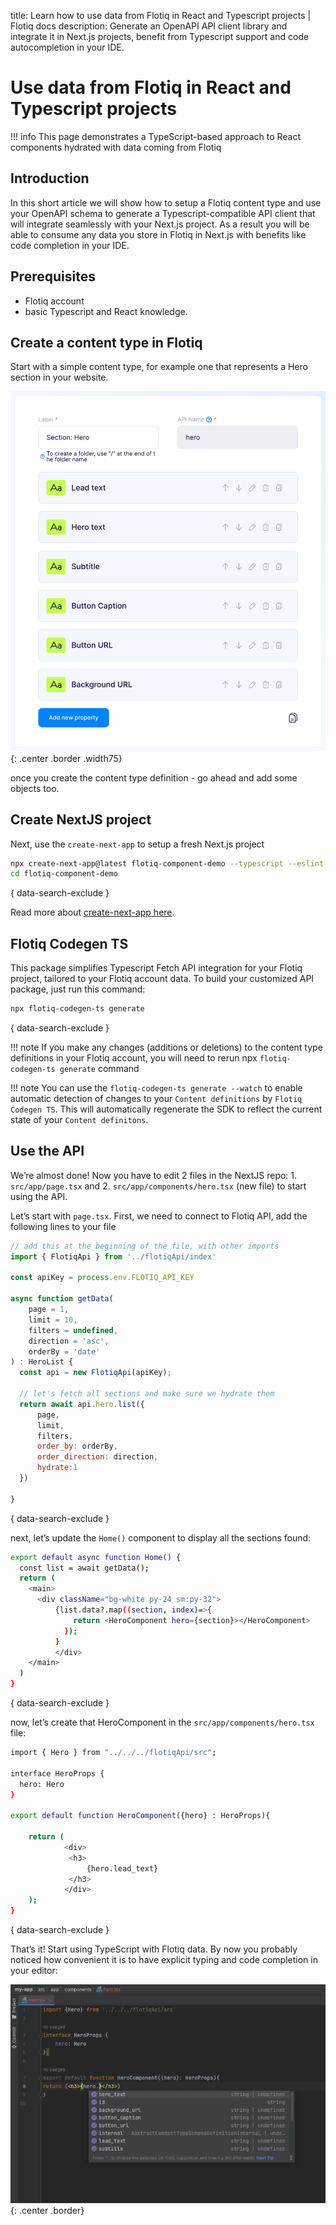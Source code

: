 title: Learn how to use data from Flotiq in React and Typescript projects | Flotiq docs
description: Generate an OpenAPI API client library and integrate it in Next.js projects, benefit from Typescript support and code autocompletion in your IDE.

# Use data from Flotiq in React and Typescript projects


!!! info
    This page demonstrates a TypeScript-based approach to React components hydrated with data coming from Flotiq


## Introduction

In this short article we will show how to setup a Flotiq content type and use your OpenAPI schema to generate a Typescript-compatible API client that will integrate seamlessly with your Next.js project. As a result you will be able to consume any data you store in Flotiq in Next.js with benefits like code completion in your IDE.

## Prerequisites

* Flotiq account
* basic Typescript and React knowledge.

## Create a content type in Flotiq

Start with a simple content type, for example one that represents a Hero section in your website.

 ![Content type definition for a Hero section component](images/nextjs-react-typescript-openapi/ctd-preview.png){: .center .border .width75}

once you create the content type definition - go ahead and add some objects too.

## Create NextJS project

Next, use the `create-next-app` to setup a fresh Next.js project

```bash
npx create-next-app@latest flotiq-component-demo --typescript --eslint
cd flotiq-component-demo
```
{ data-search-exclude }

Read more about [create-next-app here](https://nextjs.org/docs/api-reference/create-next-app).

## Flotiq Codegen TS 
This package simplifies Typescript Fetch API integration for your Flotiq project, tailored to your Flotiq account data.
To build your customized API package, just run this command:

```bash
npx flotiq-codegen-ts generate 
```
{ data-search-exclude }

!!! note 
    If you make any changes (additions or deletions) to the content type definitions in your Flotiq account,
    you will need to rerun npx `flotiq-codegen-ts generate` command

!!! note 
    You can use the `flotiq-codegen-ts generate --watch` to enable automatic detection of changes to your 
    `Content definitions` by `Flotiq Codegen TS`. This will automatically regenerate the SDK to reflect the current 
    state of your `Content definitons`.

## Use the API

We’re almost done! Now you have to edit 2 files in the NextJS repo: 1. `src/app/page.tsx` and 2. `src/app/components/hero.tsx` (new file) to start using the API.

Let’s start with `page.tsx`. First, we need to connect to Flotiq API, add the following lines to your file

```javascript
// add this at the beginning of the file, with other imports
import { FlotiqApi } from '../flotiqApi/index'

const apiKey = process.env.FLOTIQ_API_KEY

async function getData(
    page = 1,
    limit = 10,
    filters = undefined,
    direction = 'asc',
    orderBy = 'date'
) : HeroList {
  const api = new FlotiqApi(apiKey);

  // let's fetch all sections and make sure we hydrate them 
  return await api.hero.list({
      page,
      limit,
      filters,
      order_by: orderBy,
      order_direction: direction,
      hydrate:1
  })
    
}
```
{ data-search-exclude }

next, let’s update the `Home()` component to display all the sections found:

```bash
export default async function Home() {
  const list = await getData();
  return (
    <main>
      <div className="bg-white py-24 sm:py-32">
          {list.data?.map((section, index)=>{
              return <HeroComponent hero={section}></HeroComponent>
            });
          }
          </div>
    </main>
  )
}
```
{ data-search-exclude }

now, let’s create that HeroComponent in the `src/app/components/hero.tsx` file:

```bash
import { Hero } from "../../../flotiqApi/src";

interface HeroProps {
  hero: Hero
}

export default function HeroComponent({hero} : HeroProps){
    
    return (
            <div>
             <h3>
                 {hero.lead_text}
             </h3>
            </div>
    );
}
```
{ data-search-exclude }


That’s it! Start using TypeScript with Flotiq data. By now you probably noticed how convenient it is to have explicit typing and code completion in your editor:

 ![IDE autocompleting property names of your objects](images/nextjs-react-typescript-openapi/ide-code-completion.png){: .center .border}
